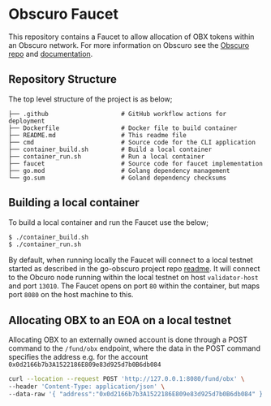 # Obscuro Faucet

This repository contains a Faucet to allow allocation of OBX tokens within an Obscuro network. For more information 
on Obscuro see the [Obscuro repo](https://github.com/obscuronet/go-obscuro) and [documentation](https://docs.obscu.ro/).

## Repository Structure
The top level structure of the project is as below;

```
├── .github                    # GitHub workflow actions for deployment 
├── Dockerfile                 # Docker file to build container
├── README.md                  # This readme file
├── cmd                        # Source code for the CLI application
├── container_build.sh         # Build a local container
├── container_run.sh           # Run a local container
├── faucet                     # Source code for faucet implementation
├── go.mod                     # Golang dependency management 
└── go.sum                     # Goland dependency checksums
```

## Building a local container
To build a local container and run the Faucet use the below;

```bash
$ ./container_build.sh 
$ ./container_run.sh 
```

By default, when running locally the Faucet will connect to a local testnet started as described in the go-obscuro 
project repo [readme](https://github.com/obscuronet/go-obscuro#building-and-running-a-local-testnet). It will connect 
to the Obcuro node running within the local testnet on host `validator-host` and port `13010`. The Faucet opens 
on port `80` within the container, but maps port `8080` on the host machine to this.


## Allocating OBX to an EOA on a local testnet
Allocating OBX to an externally owned account is done through a POST command to the `/fund/obx` endpoint, where the 
data in the POST command specifies the address e.g. for the account `0x0d2166b7b3A1522186E809e83d925d7b0B6db084`

```bash
curl --location --request POST 'http://127.0.0.1:8080/fund/obx' \
--header 'Content-Type: application/json' \
--data-raw '{ "address":"0x0d2166b7b3A1522186E809e83d925d7b0B6db084" }'
```

